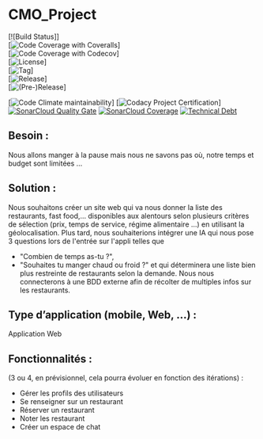 # CMO_Project

[![Build Status]]
<br/>
[![Code Coverage with Coveralls](https://img.shields.io/badge/reda_faut_que_tu_fasse_travis_sorry-red)]
<br/>
[![Code Coverage with Codecov](https://img.shields.io/badge/reda_faut_que_tu_fasse_travis_sorry-red)]
<br/>
[![License](https://img.shields.io/badge/reda_faut_que_tu_fasse_travis_sorry-red)]
<br/>
[![Tag](https://img.shields.io/badge/reda_faut_que_tu_fasse_travis_sorry-red)]
<br/>
[![Release](https://img.shields.io/badge/reda_faut_que_tu_fasse_travis_sorry-red)]
<br/>
[![(Pre-)Release](https://img.shields.io/badge/reda_faut_que_tu_fasse_travis_sorry-red)]
<br/>

[![Code Climate maintainability](https://img.shields.io/badge/reda_faut_que_tu_fasse_travis_sorry-red)]
[![Codacy Project Certification](https://img.shields.io/badge/reda_faut_que_tu_fasse_travis_sorry-red)]
[![SonarCloud Quality Gate](https://sonarcloud.io/api/project_badges/measure?project=fr.parisnanterre.pascalpoizat%3Atemplate-java-project&metric=alert_status)](https://sonarcloud.io/summary/new_code?id=fr.parisnanterre.pascalpoizat%3Atemplate-java-project)
[![SonarCloud Coverage](https://sonarcloud.io/api/project_badges/measure?project=fr.parisnanterre.pascalpoizat%3Atemplate-java-project&metric=coverage)](https://sonarcloud.io/summary/new_code?id=fr.parisnanterre.pascalpoizat%3Atemplate-java-project)
[![Technical Debt](https://sonarcloud.io/api/project_badges/measure?project=fr.parisnanterre.pascalpoizat%3Atemplate-java-project&metric=sqale_index)](https://sonarcloud.io/summary/new_code?id=fr.parisnanterre.pascalpoizat%3Atemplate-java-project)


## Besoin :

Nous allons manger à la pause mais nous ne savons pas où, notre temps et budget sont limitées …

## Solution :

Nous souhaitons créer un site web qui va nous donner la liste des restaurants, fast food,… disponibles aux alentours selon plusieurs critères de sélection (prix, temps de service, régime alimentaire ...) en utilisant la géolocalisation. Plus tard, nous souhaiterions intégrer une IA qui nous pose 3 questions lors de l'entrée sur l'appli telles que 

 - "Combien de temps as-tu ?", 
 - "Souhaites tu manger chaud ou froid ?" 
     et qui déterminera une liste bien plus restreinte de restaurants selon la demande. Nous nous connecterons à une BDD externe afin de récolter de multiples infos sur les restaurants. 
## Type d’application (mobile, Web, …) :
Application Web

## Fonctionnalités :
(3 ou 4, en prévisionnel, cela pourra évoluer en fonction des itérations) :
-	Gérer les profils des utilisateurs 
-	Se renseigner sur un restaurant
-	Réserver un restaurant
-	Noter les restaurant
-	Créer un espace de chat
